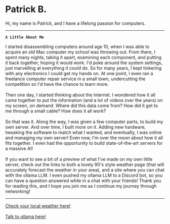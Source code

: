 # Patrick B.

Hi, my name is Patrick, and I have a lifelong passion for computers.

---
**`A Little About Me`**

I started disassembling computers around age 10, when I was able to acquire an old Mac computer my school was throwing out.  From there, I spent many nights, taking it apart, examining each component, and putting it back together, hoping it would work. I'd poke around the system settings, just marvelling at everything it could do. So for many years, I kept tinkering with any electronics I could get my hands on. At one point, I even ran a freelance computer repair service in a small town, undercutting the competition so I'd have the chance to learn more. <br /> <br />
Then one day, I started thinking about the internet. I wondered how it all came together to put the information (and a lot of videos over the years) on my screen, on demand.  Where did this data come from? How did it get to me through a small cable? How does it all work? <br /> <br />
So that was it. Along the way, I was given a few computer parts, to build my own server. And over time, I built more on it. Adding new hardware, tweaking the software to match what I wanted, and eventually, I was online and managing my own server!
Even now, I'm over the moon about how it all fits together. I even had the opportunity to build state-of-the-art servers for a massive AI! <br /> <br />
If you want to see a bit of a preview of what I've made on my own little server, check out the links to both a lovely 90's style weather page (that will accurately forecast the weather in your area), and a site where you can chat with the ollama LLM. I even pushed my ollama LLM to a Discord bot, so you can have a question answered while in a chat with your friends!
Thank you for reading this, and I hope you join me as I continue my journey through networking!

---

 <a href="https://weather.siva-network.co/">Check your local weather here!</a><br />
 <br />
 <a href="https://llama.siva-network.co/">Talk to ollama here!</a>
